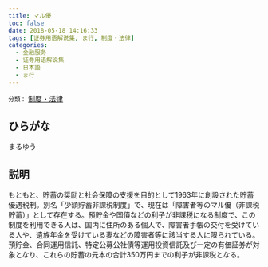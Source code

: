 ```yaml
---
title: マル優
toc: false
date: 2018-05-18 14:16:33
tags: [证券用语解说集, ま行, 制度・法律]
categories:
  - 金融服务
  - 证券用语解说集
  - 日本語
  - ま行
---
```


`分類：` [制度・法律](/tags/制度・法律/)

## ひらがな

まるゆう

## 説明

もともと、貯蓄の奨励と社会保障の支援を目的として1963年に創設された貯蓄優遇税制。別名「少額貯蓄非課税制度」で、現在は「障害者等のマル優（非課税貯蓄）」として存在する。預貯金や国債などの利子が非課税になる制度で、この制度を利用できる人は、国内に住所のある個人で、障害者手帳の交付を受けている人や、遺族年金を受けている妻などの障害者等に該当する人に限られている。預貯金、合同運用信託、特定公募公社債等運用投資信託及び一定の有価証券が対象となり、これらの貯蓄の元本の合計350万円までの利子が非課税となる。
